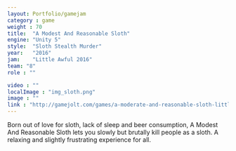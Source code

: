 ```yaml
---
layout: Portfolio/gamejam
category : game
weight : 70
title:  "A Modest And Reasonable Sloth"
engine: "Unity 5"
style:  "Sloth Stealth Murder"
year:   "2016"
jam: 	"Little Awful 2016"
team: "8"
role : ""

video : ""
localImage : "img_sloth.png"
image : ""
link : "http://gamejolt.com/games/a-moderate-and-reasonable-sloth-little-awful-jam-2016/121468"
---
```

Born out of love for sloth, lack of sleep and beer consumption, A Modest And Reasonable Sloth lets you slowly but brutally kill people as a sloth. A relaxing and slightly frustrating experience for all.
